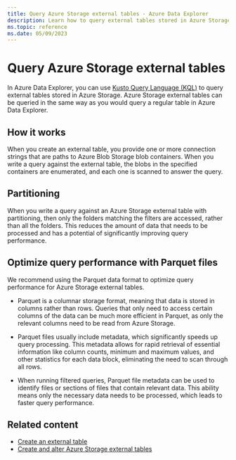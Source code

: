 ```yaml
---
title: Query Azure Storage external tables - Azure Data Explorer
description: Learn how to query external tables stored in Azure Storage.
ms.topic: reference
ms.date: 05/09/2023
---
```


# Query Azure Storage external tables

In Azure Data Explorer, you can use [Kusto Query Language (KQL)](/kusto/query/index) to query external tables stored in Azure Storage. Azure Storage external tables can be queried in the same way as you would query a regular table in Azure Data Explorer.

## How it works

When you create an external table, you provide one or more connection strings that are paths to Azure Blob Storage blob containers. When you write a query against the external table, the blobs in the specified containers are enumerated, and each one is scanned to answer the query.

## Partitioning

When you write a query against an Azure Storage external table with partitioning, then only the folders matching the filters are accessed, rather than all the folders. This reduces the amount of data that needs to be processed and has a potential of significantly improving query performance.

## Optimize query performance with Parquet files

We recommend using the Parquet data format to optimize query performance for Azure Storage external tables.

* Parquet is a columnar storage format, meaning that data is stored in columns rather than rows. Queries that only need to access certain columns of the data can be much more efficient in Parquet, as only the relevant columns need to be read from Azure Storage.

* Parquet files usually include metadata, which significantly speeds up query processing. This metadata allows for rapid retrieval of essential information like column counts, minimum and maximum values, and other statistics for each data block, eliminating the need to scan through all rows.

* When running filtered queries, Parquet file metadata can be used to identify files or sections of files that contain relevant data. This ability means only the necessary data needs to be processed, which leads to faster query performance.

## Related content

* [Create an external table](external-table.md)
* [Create and alter Azure Storage external tables](/kusto/management/external-tables-azure-storage)

